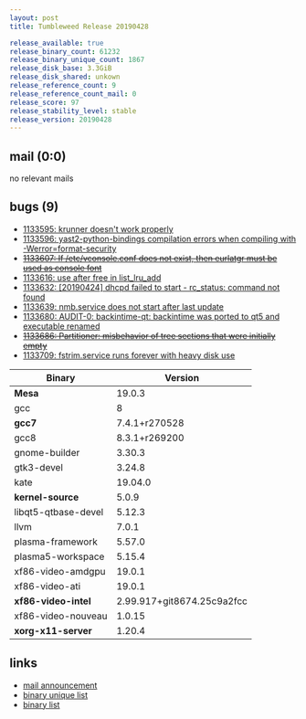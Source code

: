 ```yaml
---
layout: post
title: Tumbleweed Release 20190428

release_available: true
release_binary_count: 61232
release_binary_unique_count: 1867
release_disk_base: 3.3GiB
release_disk_shared: unkown
release_reference_count: 9
release_reference_count_mail: 0
release_score: 97
release_stability_level: stable
release_version: 20190428
---
```


## mail (0:0)

no relevant mails

## bugs (9)

<!--more-->

- [1133595: krunner doesn't work properly](https://bugzilla.opensuse.org/show_bug.cgi?id=1133595)
- [1133596: yast2-python-bindings compilation errors when compiling with -Werror=format-security](https://bugzilla.opensuse.org/show_bug.cgi?id=1133596)
- ~~[1133607: If /etc/vconsole.conf does not exist, then eurlatgr must be used as console font](https://bugzilla.opensuse.org/show_bug.cgi?id=1133607)~~
- [1133616: use after free in list_lru_add](https://bugzilla.opensuse.org/show_bug.cgi?id=1133616)
- [1133632: \[20190424\] dhcpd failed to start - rc_status: command not found](https://bugzilla.opensuse.org/show_bug.cgi?id=1133632)
- [1133639: nmb.service does not start after last update](https://bugzilla.opensuse.org/show_bug.cgi?id=1133639)
- [1133680: AUDIT-0: backintime-qt: backintime was ported to qt5 and executable renamed](https://bugzilla.opensuse.org/show_bug.cgi?id=1133680)
- ~~[1133686: Partitioner: misbehavior of tree sections that were initially empty](https://bugzilla.opensuse.org/show_bug.cgi?id=1133686)~~
- [1133709: fstrim.service runs forever with heavy disk use](https://bugzilla.opensuse.org/show_bug.cgi?id=1133709)

Binary | Version
--- | ---
**Mesa** | 19.0.3
gcc | 8
**gcc7** | 7.4.1+r270528
gcc8 | 8.3.1+r269200
gnome-builder | 3.30.3
gtk3-devel | 3.24.8
kate | 19.04.0
**kernel-source** | 5.0.9
libqt5-qtbase-devel | 5.12.3
llvm | 7.0.1
plasma-framework | 5.57.0
plasma5-workspace | 5.15.4
xf86-video-amdgpu | 19.0.1
xf86-video-ati | 19.0.1
**xf86-video-intel** | 2.99.917+git8674.25c9a2fcc
xf86-video-nouveau | 1.0.15
**xorg-x11-server** | 1.20.4

## links

- [mail announcement](https://lists.opensuse.org/opensuse-factory/2019-04/msg00435.html)
- [binary unique list](http://download.opensuse.org/history/20190428/rpm.unique.list)
- [binary list](http://download.opensuse.org/history/20190428/rpm.list)
